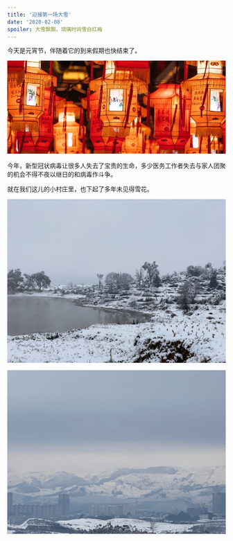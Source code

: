 ```yaml
---
title: '迎接第一场大雪'
date: '2020-02-08'
spoiler: 大雪飘飘，琉璃时间雪白红梅
---
```


今天是元宵节，伴随着它的到来假期也快结束了。

![元宵佳节](./the-lantern-festival.jpg)

今年，新型冠状病毒让很多人失去了宝贵的生命，多少医务工作者失去与家人团聚的机会不得不夜以继日的和病毒作斗争。

就在我们这儿的小村庄里，也下起了多年未见得雪花。

![雪地独钓](./snow-fishing.jpg)

![雪城](./snowy-county.jpg)